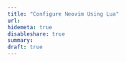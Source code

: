 ```yaml
---
title: "Configure Neovim Using Lua"
url: 
hidemeta: true
disableshare: true
summary: 
draft: true
---
```


